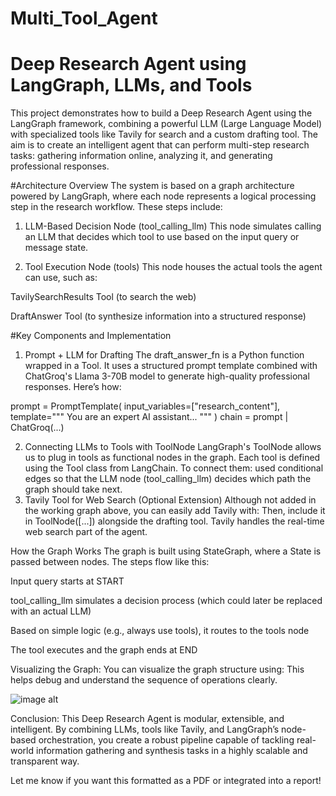 # Multi_Tool_Agent
# Deep Research Agent using LangGraph, LLMs, and Tools
This project demonstrates how to build a Deep Research Agent using the LangGraph framework, combining a powerful LLM (Large Language Model) with specialized tools like Tavily for search and a custom drafting tool. The aim is to create an intelligent agent that can perform multi-step research tasks: gathering information online, analyzing it, and generating professional responses.

#Architecture Overview
The system is based on a graph architecture powered by LangGraph, where each node represents a logical processing step in the research workflow. These steps include:

1. LLM-Based Decision Node (tool_calling_llm)
This node simulates calling an LLM that decides which tool to use based on the input query or message state.

2. Tool Execution Node (tools)
This node houses the actual tools the agent can use, such as:

TavilySearchResults Tool (to search the web)

DraftAnswer Tool (to synthesize information into a structured response)

#Key Components and Implementation
1. Prompt + LLM for Drafting
The draft_answer_fn is a Python function wrapped in a Tool. It uses a structured prompt template combined with ChatGroq's Llama 3-70B model to generate high-quality professional responses. Here’s how:


 prompt = PromptTemplate(
    input_variables=["research_content"],
    template="""
You are an expert AI assistant...
"""
)
chain = prompt | ChatGroq(...)


2. Connecting LLMs to Tools with ToolNode
LangGraph's ToolNode allows us to plug in tools as functional nodes in the graph. Each tool is defined using the Tool class from LangChain. To connect them:
used conditional edges so that the LLM node (tool_calling_llm) decides which path the graph should take next.
3. Tavily Tool for Web Search (Optional Extension)
Although not added in the working graph above, you can easily add Tavily with:
Then, include it in ToolNode([...]) alongside the drafting tool. Tavily handles the real-time web search part of the agent.

How the Graph Works
The graph is built using StateGraph, where a State is passed between nodes. The steps flow like this:

Input query starts at START

tool_calling_llm simulates a decision process (which could later be replaced with an actual LLM)

Based on simple logic (e.g., always use tools), it routes to the tools node

The tool executes and the graph ends at END

Visualizing the Graph:
You can visualize the graph structure using:
This helps debug and understand the sequence of operations clearly.

![image alt](image_https://github.com/quicklabcicd25/Multi_Tool_Agent/blob/main/IMG_20250501_010326.jpg)
























Conclusion:
This Deep Research Agent is modular, extensible, and intelligent. By combining LLMs, tools like Tavily, and LangGraph’s node-based orchestration, you create a robust pipeline capable of tackling real-world information gathering and synthesis tasks in a highly scalable and transparent way.

Let me know if you want this formatted as a PDF or integrated into a report!






